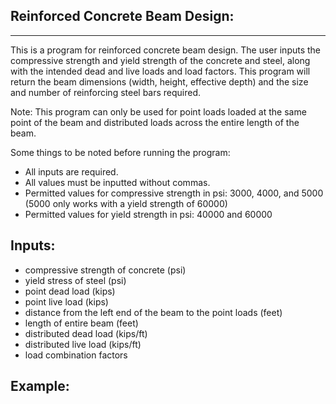 Reinforced Concrete Beam Design:
-------------
-------------

This is a program for reinforced concrete beam design.
The user inputs the compressive strength and yield strength of the concrete and steel,
along with the intended dead and live loads and load factors.
This program will return the beam dimensions (width, height, effective depth)
and the size and number of reinforcing steel bars required.

Note: This program can only be used for point loads loaded at the same point of the beam and distributed loads across the entire length of the beam.

Some things to be noted before running the program:

- All inputs are required.
- All values must be inputted without commas.
- Permitted values for compressive strength in psi:
  3000, 4000, and 5000 (5000 only works with a yield strength of 60000)
- Permitted values for yield strength in psi:
  40000 and 60000


Inputs:
------

- compressive strength of concrete (psi)
- yield stress of steel (psi)
- point dead load (kips)
- point live load (kips)
- distance from the left end of the beam to the point loads (feet)
- length of entire beam (feet)
- distributed dead load (kips/ft)
- distributed live load (kips/ft)
- load combination factors


Example:
-----

